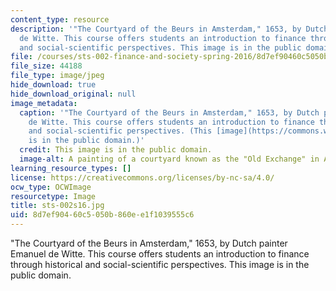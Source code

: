 ```yaml
---
content_type: resource
description: '"The Courtyard of the Beurs in Amsterdam," 1653, by Dutch painter Emanuel
  de Witte. This course offers students an introduction to finance through historical
  and social-scientific perspectives. This image is in the public domain.'
file: /courses/sts-002-finance-and-society-spring-2016/8d7ef90460c5050b860ee1f1039555c6_sts-002s16.jpg
file_size: 44188
file_type: image/jpeg
hide_download: true
hide_download_original: null
image_metadata:
  caption: '"The Courtyard of the Beurs in Amsterdam," 1653, by Dutch painter Emanuel
    de Witte. This course offers students an introduction to finance through historical
    and social-scientific perspectives. (This [image](https://commons.wikimedia.org/wiki/File:Emanuel_de_Witte_-_The_Courtyard_of_the_Old_Exchange_in_Amsterdam_-_WGA25798.jpg)
    is in the public domain.)'
  credit: This image is in the public domain.
  image-alt: A painting of a courtyard known as the "Old Exchange" in Amsterdam.
learning_resource_types: []
license: https://creativecommons.org/licenses/by-nc-sa/4.0/
ocw_type: OCWImage
resourcetype: Image
title: sts-002s16.jpg
uid: 8d7ef904-60c5-050b-860e-e1f1039555c6
---
```

"The Courtyard of the Beurs in Amsterdam," 1653, by Dutch painter Emanuel de Witte. This course offers students an introduction to finance through historical and social-scientific perspectives. This image is in the public domain.